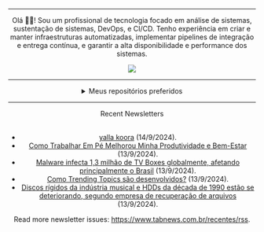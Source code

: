 <div align="center">
<hr>
<p>Olá 👋🏾! Sou um profissional de tecnologia focado em análise de sistemas, sustentação de sistemas, DevOps, e CI/CD. Tenho experiência em criar e manter infraestruturas automatizadas, implementar pipelines de integração e entrega contínua, e garantir a alta disponibilidade e performance dos sistemas.</p>
  <img src="https://media.giphy.com/media/yAGIvCiwPJn5C/giphy.gif">
<hr>
  <details>
  <summary>Meus repositórios preferidos</summary>
  <br />
  Alguns dos meus melhores repositórios:
  <br />
<br />
  <ul><li><a href=https://github.com/KubeNerd/aluratube target="_blank" rel="noopener noreferrer">KubeNerd/aluratube</a> (<b>0</b> ✨ and <b>0</b> 🍴): Aluratube - Desenvolvido durante a imersão React da Alura no final de 2022</li><li><a href=https://github.com/KubeNerd/nlw-ia target="_blank" rel="noopener noreferrer">KubeNerd/nlw-ia</a> (<b>0</b> ✨ and <b>0</b> 🍴): Projeto desenvolvido durante a NLW IA - Usando a API da OPENAI</li><li><a href=https://github.com/KubeNerd/nlw-journey-ia target="_blank" rel="noopener noreferrer">KubeNerd/nlw-journey-ia</a> (<b>0</b> ✨ and <b>0</b> 🍴): NLW IA - Agent de viagens usando python + langchain + GPT</li>
<li>More coming soon :).</li>
</ul>
  </details>
  <hr/>
    <summary>Recent Newsletters</summary>
  <br />
  <ul>
    <li><a href=https://www.tabnews.com.br/yallakoora/yalla-koora target="_blank" rel="noopener noreferrer">yalla koora</a> (14/9/2024).</li><li><a href=https://www.tabnews.com.br/renatoruis/como-trabalhar-em-pe-melhorou-minha-produtividade-e-bem-estar target="_blank" rel="noopener noreferrer">Como Trabalhar Em Pé Melhorou Minha Produtividade e Bem-Estar</a> (13/9/2024).</li><li><a href=https://www.tabnews.com.br/NewsletterOficial/malware-infecta-1-3-milhao-de-tv-boxes-globalmente-afetando-principalmente-o-brasil target="_blank" rel="noopener noreferrer">Malware infecta 1,3 milhão de TV Boxes globalmente, afetando principalmente o Brasil</a> (13/9/2024).</li><li><a href=https://www.tabnews.com.br/lukinhas475/como-trending-topics-sao-desenvolvidos target="_blank" rel="noopener noreferrer">Como Trending Topics são desenvolvidos?</a> (13/9/2024).</li><li><a href=https://www.tabnews.com.br/NewsletterOficial/discos-rigidos-da-industria-musical-e-hdds-da-decada-de-1990-estao-se-deteriorando-segundo-empresa-de-recuperacao-de-arquivos target="_blank" rel="noopener noreferrer">Discos rígidos da indústria musical e HDDs da década de 1990 estão se deteriorando, segundo empresa de recuperação de arquivos</a> (13/9/2024).</li>
  </ul>
<p>Read more newsletter issues: <a href="https://www.tabnews.com.br/recentes/rss">https://www.tabnews.com.br/recentes/rss</a>.</p>
  </details>
